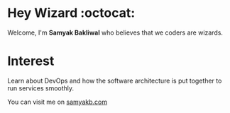# Hey Wizard :octocat:
Welcome,
  I'm **Samyak Bakliwal** who believes that we coders are wizards. 
  
# Interest
  Learn about DevOps and how the software architecture is put together to run services smoothly.

You can visit me on [samyakb.com](https://samyakb.com)
